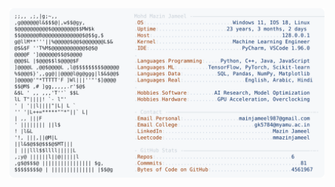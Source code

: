 <picture>
  <source srcset="https://raw.githubusercontent.com/mmazinjameel/mmazinjameel/main/dark_mode.svg?v=1738930598" media="(prefers-color-scheme: dark)">
  <img src="https://raw.githubusercontent.com/mmazinjameel/mmazinjameel/main/light_mode.svg?v=1738930598">
</picture>
